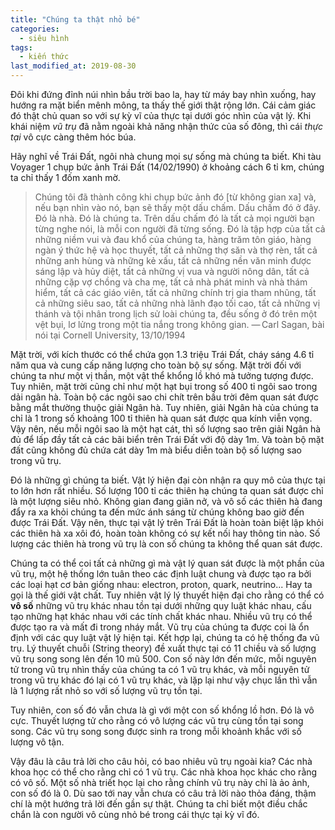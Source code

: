 ```yaml
---
title: "Chúng ta thật nhỏ bé"
categories:
  - siêu hình
tags:
  - kiến thức
last_modified_at: 2019-08-30
---
```


Đôi khi đứng đỉnh núi nhìn bầu trời bao la, hay từ máy bay nhìn xuống, hay hướng ra mặt biển mênh mông, ta thấy thế giới thật rộng lớn. Cái cảm giác đó thật chủ quan so với sự kỳ vĩ của thực tại dưới góc nhìn của vật lý. Khi khái niệm *vũ trụ* đã nằm ngoài khả năng nhận thức của số đông, thì cái *thực tại* vô cực càng thêm hóc búa.

Hãy nghĩ về Trái Đất, ngôi nhà chung mọi sự sống mà chúng ta biết. Khi tàu Voyager 1 chụp bức ảnh Trái Đất (14/02/1990) ở khoảng cách 6 tỉ km, chúng ta chỉ thấy 1 đốm xanh mờ.

> Chúng tôi đã thành công khi chụp bức ảnh đó [từ không gian xa] và, nếu bạn nhìn vào nó, bạn sẽ thấy một dấu chấm. Dấu chấm đó ở đây. Đó là nhà. Đó là chúng ta. Trên dấu chấm đó là tất cả mọi người bạn từng nghe nói, là mỗi con người đã từng sống. Đó là tập hợp của tất cả những niềm vui và đau khổ của chúng ta, hàng trăm tôn giáo, hàng ngàn ý thức hệ và học thuyết, tất cả những thợ săn và thợ rèn, tất cả những anh hùng và những kẻ xấu, tất cả những  nền văn minh được sáng lập và hủy diệt, tất cả những vị vua và người nông dân, tất cả những cặp vợ chồng và cha mẹ, tất cả nhà phát minh và nhà thám hiểm, tất cả các giáo viên, tất cả những chính trị gia tham nhũng, tất cả những siêu sao, tất cả những nhà lãnh đạo tối cao, tất cả những vị thánh và tội nhân trong lịch sử loài chúng ta, đều sống ở đó trên một vệt bụi, lơ lửng trong một tia nắng trong không gian. 
> — Carl Sagan, bài nói tại Cornell University, 13/10/1994

Mặt trời, với kích thước có thể chứa gọn 1.3 triệu Trái Đất, cháy sáng 4.6 tỉ năm qua và cung cấp năng lượng cho toàn bộ sự sống. Mặt trời đối với chúng ta như một vị thần, một vật thể khổng lồ khó mà tưởng tượng được. Tuy nhiên, mặt trời cũng chỉ như một hạt bụi trong số 400 tỉ ngôi sao trong dải ngân hà. Toàn bộ các ngôi sao chi chít trên bầu trời đêm quan sát được bằng mắt thường thuộc giải Ngân hà. Tuy nhiên, giải Ngân hà của chúng ta chỉ là 1 trong số khoảng 100 tỉ thiên hà quan sát được qua kính viễn vọng. Vậy nên, nếu mỗi ngôi sao là một hạt cát, thì số lượng sao trên giải Ngân hà đủ để lấp đầy tất cả các bãi biển trên Trái Đất với độ dày 1m. Và toàn bộ mặt đất cũng không đủ chứa cát dày 1m mà biểu diễn toàn bộ số lượng sao trong vũ trụ.

Đó là những gì chúng ta biết. Vật lý hiện đại còn nhận ra quy mô của thực tại to lớn hơn rất nhiều. Số lượng 100 tỉ các thiên hạ chúng ta quan sát được chỉ là một lượng siêu nhỏ. Không gian đang giãn nở, và vô số các thiên hà đang đẩy ra xa khỏi chúng ta đến mức ánh sáng từ chúng không bao giờ đến được Trái Đất. Vậy nên, thực tại vật lý trên Trái Đất là hoàn toàn biệt lập khỏi các thiên hà xa xôi đó, hoàn toàn không có sự kết nối hay thông tin nào. Số lượng các thiên hà trong vũ trụ là con số chúng ta không thể quan sát được.

Chúng ta có thể coi tất cả những gì mà vật lý quan sát được là một phần của vũ trụ, một hệ thống lớn tuân theo các định luật chung và được tạo ra bởi các loại hạt cơ bản giống nhau: electron, proton, quark, neutrino... Hay ta gọi là thế giới vật chất. Tuy nhiên vật lý lý thuyết hiện đại cho rằng có thể có **vô số** những vũ trụ khác nhau tồn tại dưới những quy luật khác nhau, cấu tạo những hạt khác nhau với các tính chất khác nhau. Nhiều vũ trụ có thể được tạo ra và mất đi trong nháy mắt. Vũ trụ của chúng ta được coi là ổn định với các quy luật vật lý hiện tại. Kết hợp lại, chúng ta có hệ thống đa vũ trụ. Lý thuyết chuỗi (String theory) đề xuất thực tại có 11 chiều và số lượng vũ trụ song song lên đến 10 mũ 500. Con số này lớn đến mức, mỗi nguyên tử trong vũ trụ nhìn thấy của chúng ta có 1 vũ trụ khác, và mỗi nguyên tử trong vũ trụ khác đó lại có 1 vũ trụ khác, và lặp lại như vậy chục lần thì vẫn là 1 lượng rất nhỏ so với số lượng vũ trụ tồn tại.

Tuy nhiên, con số đó vẫn chưa là gì với một con số khổng lồ hơn. Đó là vô cực. Thuyết lượng tử cho rằng có vô lượng các vũ trụ cùng tồn tại song song. Các vũ trụ song song được sinh ra trong mỗi khoảnh khắc với số lượng vô tận.

Vậy đâu là câu trả lời cho câu hỏi, có bao nhiêu vũ trụ ngoài kia? Các nhà khoa học có thể cho rằng chỉ có 1 vũ trụ. Các nhà khoa học khác cho rằng có vô số. Một số nhà triết học lại cho rằng chính vũ trụ này chỉ là ảo ảnh, con số đó là 0. Dù sao tới nay vẫn chưa có câu trả lời nào thỏa đáng, thậm chí là một hướng trả lời đến gần sự thật. Chúng ta chỉ biết một điều chắc chắn là con người vô cùng nhỏ bé trong cái thực tại kỳ vĩ đó.